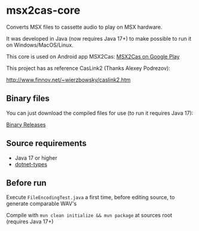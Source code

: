# msx2cas-core
Converts MSX files to cassette audio to play on MSX hardware.

It was developed in Java (now requires Java 17+) to make possible to run it on Windows/MacOS/Linux.

This core is used on Android app MSX2Cas:
[MSX2Cas on Google Play](https://play.google.com/store/apps/details?id=br.com.dod.msx2cas)

This project has as reference CasLink2 (Thanks Alexey Podrezov):

http://www.finnov.net/~wierzbowsky/caslink2.htm

## Binary files

You can just download the compiled files for use (to run it requires Java 17):

[Binary Releases](https://github.com/rfocosi/msx2cas-core/releases/)

## Source requirements

- Java 17 or higher
- [dotnet-types](https://github.com/rfocosi/dotnet-types)

## Before run

Execute `FileEncodingTest.java` a first time, before editing source, to generate comparable WAV's

Compile with `mvn clean initialize && mvn package` at sources root (requires Java 17+)
